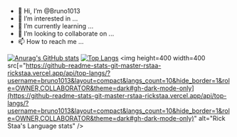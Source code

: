 - 👋 Hi, I’m @Bruno1013
- 👀 I’m interested in ...
- 🌱 I’m currently learning ...
- 💞️ I’m looking to collaborate on ...
- 📫 How to reach me ...


[![Anurag's GitHub stats](https://github-readme-stats.vercel.app/api?username=anuraghazra&box_width=11)](https://github.com/anuraghazra/github-readme-stats)
[![Top Langs](https://github-readme-stats.vercel.app/api/top-langs/?username=bruno1013&layout=compact&theme=synthwave)](https://github.com/bruno1013/github-readme-stats)
<img height=400 width=400 src[="https://github-readme-stats-git-master-rstaa-rickstaa.vercel.app/api/top-langs/?username=bruno1013&layout=compact&langs_count=10&hide_border=1&role=OWNER,COLLABORATOR&theme=dark#gh-dark-mode-only](https://github-readme-stats-git-master-rstaa-rickstaa.vercel.app/api/top-langs/?username=bruno1013&layout=compact&langs_count=10&hide_border=1&role=OWNER,COLLABORATOR&theme=dark#gh-dark-mode-only)" alt="Rick Staa's Language stats" />

<!---
Bruno1013/Bruno1013 is a ✨ special ✨ repository because its `README.md` (this file) appears on your GitHub profile.
You can click the Preview link to take a look at your changes.
--->
